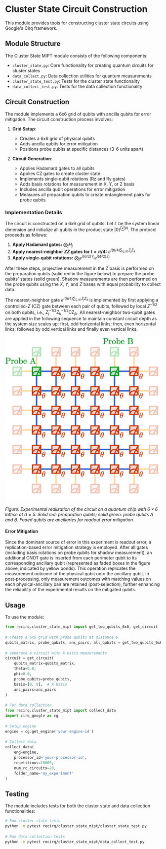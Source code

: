 # Cluster State Circuit Construction

This module provides tools for constructing cluster state circuits using Google's Cirq framework.

## Module Structure

The Cluster State MIPT module consists of the following components:

- `cluster_state.py`: Core functionality for creating quantum circuits for cluster states
- `data_collect.py`: Data collection utilities for quantum measurements
- `cluster_state_test.py`: Tests for the cluster state functionality
- `data_collect_test.py`: Tests for the data collection functionality

## Circuit Construction

The module implements a 6x6 grid of qubits with ancilla qubits for error mitigation. The circuit construction process involves:

1. **Grid Setup**: 
   - Creates a 6x6 grid of physical qubits
   - Adds ancilla qubits for error mitigation
   - Positions probe qubits at specific distances (3-6 units apart)

2. **Circuit Generation**:
   - Applies Hadamard gates to all qubits
   - Applies CZ gates to create cluster state
   - Implements single-qubit rotations (Rz and Ry gates)
   - Adds basis rotations for measurement in X, Y, or Z basis
   - Includes ancilla qubit operations for error mitigation
   - Measures all preparation qubits to create entanglement pairs for probe qubits

### Implementation Details

The circuit is constructed on a 6x6 grid of qubits. Let $L$ be the system linear dimension and initialize all qubits in the product state $|0\rangle^{\otimes N}$. The protocol proceeds as follows:

1. **Apply Hadamard gates:** $\bigotimes_j H_j$
2. **Apply nearest-neighbor $ZZ$ gates for $t = \pi/4$:**
   $e^{i(\pi/4)\sum_{\langle j,k \rangle} Z_j Z_k}$
3. **Apply single-qubit rotations:** $\bigotimes_j e^{i(\theta/2) Y_j} e^{i(\phi/2) Z_j}$

After these steps, projective measurement in the $Z$ basis is performed on the preparation qubits (solid red in the figure below) to prepare the probe qubits' states (solid green). Shadow measurements are then performed on the probe qubits using the $X$, $Y$, and $Z$ bases with equal probability to collect data.

The nearest-neighbor gate $e^{i(\pi/4)\sum_{\langle j,k \rangle} Z_j Z_k}$ is implemented by first applying a controlled-$Z$ ($\mathrm{CZ}$) gate between each pair of qubits, followed by local $Z^{-1/2}$ on both qubits, i.e., $Z_j^{-1/2}Z_k^{-1/2}\mathrm{CZ}_{jk}$. All nearest-neighbor two-qubit gates are applied in the following sequence to maintain constant circuit depth as the system size scales up: first, odd horizontal links; then, even horizontal links; followed by odd vertical links and finally even vertical links.

![Experimental realization of the circuit on quantum chip with 6x6 lattice at d=5.](grid_d=5.png)

*Figure: Experimental realization of the circuit on a quantum chip with $6\times6$ lattice at $d=5$. Solid red: preparation qubits; solid green: probe qubits A and B. Faded qubits are ancillaries for readout error mitigation.*

#### Error Mitigation

Since the dominant source of error in this experiment is readout error, a replication-based error mitigation strategy is employed. After all gates (including basis rotations on probe qubits for shadow measurement), an additional CNOT gate is inserted from each perimeter qubit to its corresponding ancillary qubit (represented as faded boxes in the figure above, indicated by yellow bonds). This operation replicates the measurement outcome of the physical qubit onto the ancillary qubit. In post-processing, only measurement outcomes with matching values on each physical-ancillary pair are retained (post-selection), further enhancing the reliability of the experimental results on the mitigated qubits.

## Usage

To use the module:

```python
from recirq.cluster_state_mipt import get_two_qubits_6x6, get_circuit

# Create a 6x6 grid with probe qubits at distance 6
qubits_matrix, probe_qubits, anc_pairs, all_qubits = get_two_qubits_6x6(d=6)

# Generate a circuit with X-basis measurements
circuit = get_circuit(
    qubits_matrix=qubits_matrix,
    theta=0.0,
    phi=0.0,
    probe_qubits=probe_qubits,
    basis=[0, 0],  # X basis
    anc_pairs=anc_pairs
)

# For data collection
from recirq.cluster_state_mipt import collect_data
import cirq_google as cg

# Setup engine
engine = cg.get_engine('your-engine-id')

# Collect data
collect_data(
    eng=engine,
    processor_id='your-processor-id',
    repetitions=10000,
    num_rc_circuits=20,
    folder_name='my_experiment'
)
```

## Testing

The module includes tests for both the cluster state and data collection functionalities:

```bash
# Run cluster state tests
python -m pytest recirq/cluster_state_mipt/cluster_state_test.py

# Run data collection tests
python -m pytest recirq/cluster_state_mipt/data_collect_test.py
```

